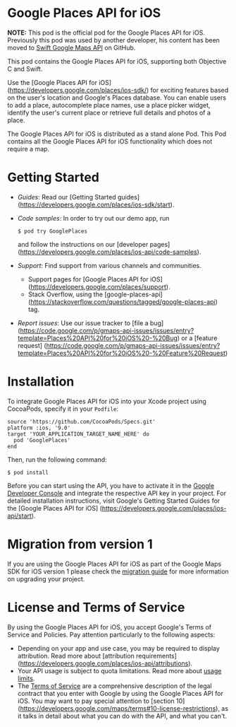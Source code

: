 # Google Places API for iOS

**NOTE:** This pod is the official pod for the Google Places API for iOS.
Previously this pod was used by another developer, his content has been moved to
[Swift Google Maps API](https://github.com/honghaoz/Swift-Google-Maps-API) on
GitHub.

This pod contains the Google Places API for iOS, supporting both Objective C and
Swift.

Use the [Google Places API for iOS]
(https://developers.google.com/places/ios-sdk/) for exciting features based
on the user's location and Google's Places database. You can enable users to
add a place, autocomplete place names, use a place picker widget, identify
the user's current place or retrieve full details and photos of a place.

The Google Places API for iOS is distributed as a stand alone Pod. This Pod
contains all the Google Places API for iOS functionality which does not require
a map.

# Getting Started

*   *Guides*: Read our [Getting Started guides]
    (https://developers.google.com/places/ios-sdk/start).
*   *Code samples*: In order to try out our demo app, run

    ```
    $ pod try GooglePlaces
    ```

    and follow the instructions on our [developer pages]
    (https://developers.google.com/places/ios-api/code-samples).

*   *Support*: Find support from various channels and communities.

    *   Support pages for [Google Places API for iOS]
        (https://developers.google.com/places/support).
    *   Stack Overflow, using the [google-places-api]
        (https://stackoverflow.com/questions/tagged/google-places-api) tag.

*   *Report issues*: Use our issue tracker to [file a bug]
    (https://code.google.com/p/gmaps-api-issues/issues/entry?template=Places%20API%20for%20iOS%20-%20Bug)
    or a [feature request]
    (https://code.google.com/p/gmaps-api-issues/issues/entry?template=Places%20API%20for%20iOS%20-%20Feature%20Request)

# Installation

To integrate Google Places API for iOS into your Xcode project using CocoaPods,
specify it in your `Podfile`:

```
source 'https://github.com/CocoaPods/Specs.git'
platform :ios, '9.0'
target 'YOUR_APPLICATION_TARGET_NAME_HERE' do
  pod 'GooglePlaces'
end
```

Then, run the following command:

```
$ pod install
```

Before you can start using the API, you have to activate it in the [Google
Developer Console](https://console.developers.google.com/) and integrate the
respective API key in your project. For detailed installation instructions,
visit Google's Getting Started Guides for the [Google Places API for iOS]
(https://developers.google.com/places/ios-api/start).

# Migration from version 1

If you are using the Google Places API for iOS as part of the Google Maps SDK
for iOS version 1 please check the [migration guide](https://developers.google.com/places/migrate-to-v2)
for more information on upgrading your project.

# License and Terms of Service

By using the Google Places API for iOS, you accept Google's Terms of
Service and Policies. Pay attention particularly to the following aspects:

*   Depending on your app and use case, you may be required to display
    attribution. Read more about [attribution requirements]
    (https://developers.google.com/places/ios-api/attributions).
*   Your API usage is subject to quota limitations. Read more about [usage
    limits](https://developers.google.com/places/ios-api/usage).
*   The [Terms of Service](https://developers.google.com/maps/terms) are a
    comprehensive description of the legal contract that you enter with Google
    by using the Google Places API for iOS. You may want to pay special
    attention to [section 10]
    (https://developers.google.com/maps/terms#10-license-restrictions), as it
    talks in detail about what you can do with the API, and what you can't.
